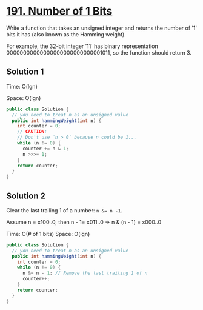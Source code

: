 # [191. Number of 1 Bits](https://leetcode.com/problems/number-of-1-bits/)

Write a function that takes an unsigned integer and returns the number of ’1' bits it has (also known as the Hamming weight).

For example, the 32-bit integer ’11' has binary representation 00000000000000000000000000001011, so the function should return 3.

## Solution 1

Time: O(lgn)

Space: O(lgn)

```java
public class Solution {
  // you need to treat n as an unsigned value
  public int hammingWeight(int n) {
    int counter = 0;
    // CAUTION:
    // Don't use `n > 0` because n could be 1...
    while (n != 0) {
      counter += n & 1;
      n >>>= 1;
    }
    return counter;
  }
}
```

## Solution 2

Clear the last trailing 1 of a number: `n &= n -1`.

Assume n = x100..0, then n - 1= x011..0 => n & (n - 1) = x000..0

Time: O(# of 1 bits)
Space: O(lgn)

```java
public class Solution {
  // you need to treat n as an unsigned value
  public int hammingWeight(int n) {
    int counter = 0;
    while (n != 0) {
      n &= n - 1; // Remove the last trailing 1 of n
      counter++;
    }
    return counter;
  }
}
```
